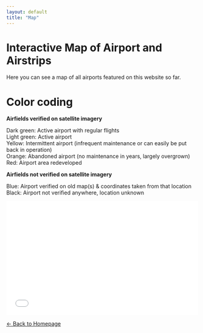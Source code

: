 ```yaml
---
layout: default
title: "Map"
---
```


# Interactive Map of Airport and Airstrips

Here you can see a map of all airports featured on this website so far. 

# Color coding

**Airfields verified on satellite imagery**

Dark green: Active airport with regular flights  
Light green: Active airport  
Yellow: Intermittent airport (infrequent maintenance or can easily be put back in operation)  
Orange: Abandoned airport (no maintenance in years, largely overgrown)  
Red: Airport area redeveloped  

**Airfields not verified on satellite imagery**

Blue: Airport verified on old map(s) & coordinates taken from that location  
Black: Airport not verified anywhere, location unknown  

<iframe width="100%" height="300px" frameborder="0" allowfullscreen allow="geolocation" src="//umap.openstreetmap.fr/de/map/congolese-airports-and-airstrips_1173989?scaleControl=false&miniMap=false&scrollWheelZoom=false&zoomControl=true&editMode=disabled&moreControl=true&searchControl=null&tilelayersControl=null&embedControl=null&datalayersControl=true&onLoadPanel=none&captionBar=false&captionMenus=true"></iframe>

[← Back to Homepage](index.md)
